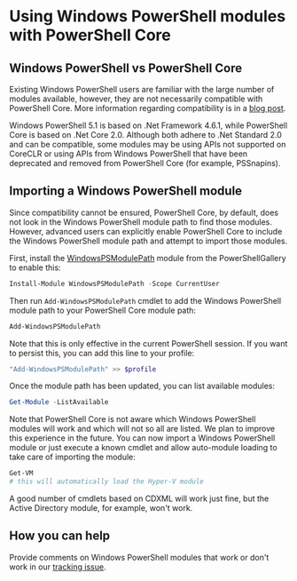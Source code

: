 # Using Windows PowerShell modules with PowerShell Core

## Windows PowerShell vs PowerShell Core

Existing Windows PowerShell users are familiar with the large number of modules available, however, they are not necessarily compatible with PowerShell Core.
More information regarding compatibility is in a [blog post](https://blogs.msdn.microsoft.com/powershell/2017/07/14/powershell-6-0-roadmap-coreclr-backwards-compatibility-and-more/).

Windows PowerShell 5.1 is based on .Net Framework 4.6.1, while PowerShell Core is based on .Net Core 2.0.
Although both adhere to .Net Standard 2.0 and can be compatible, some modules may be using APIs not supported on CoreCLR or using APIs from Windows PowerShell that have been deprecated and removed from PowerShell Core (for example, PSSnapins).

## Importing a Windows PowerShell module

Since compatibility cannot be ensured, PowerShell Core, by default, does not look in the Windows PowerShell module path to find those modules.
However, advanced users can explicitly enable PowerShell Core to include the Windows PowerShell module path and attempt to import those modules.

First, install the [WindowsPSModulePath](https://www.powershellgallery.com/packages/WindowsPSModulePath) module from the PowerShellGallery to enable this:

```powershell
Install-Module WindowsPSModulePath -Scope CurrentUser
```

Then run `Add-WindowsPSModulePath` cmdlet to add the Windows PowerShell module path to your PowerShell Core module path:

```powershell
Add-WindowsPSModulePath
```

Note that this is only effective in the current PowerShell session.
If you want to persist this, you can add this line to your profile:

```powershell
"Add-WindowsPSModulePath" >> $profile
```

Once the module path has been updated, you can list available modules:

```powershell
Get-Module -ListAvailable
```

Note that PowerShell Core is not aware which Windows PowerShell modules will work and which will not so all are listed.
We plan to improve this experience in the future.
You can now import a Windows PowerShell module or just execute a known cmdlet and allow auto-module loading to take care of importing the module:

```powershell
Get-VM
# this will automatically load the Hyper-V module
```

A good number of cmdlets based on CDXML will work just fine, but the Active Directory module, for example, won't work.

## How you can help

Provide comments on Windows PowerShell modules that work or don't work in our [tracking issue](https://github.com/PowerShell/PowerShell/issues/4062).
